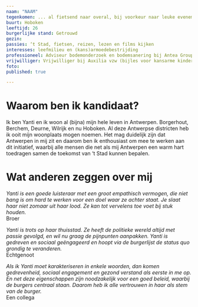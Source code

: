 ```yaml
---
naam: "NAAM"
tegenkomen: ... al fietsend naar overal, bij voorkeur naar leuke evenementen, concerten, festivals
buurt: Hoboken
leeftijd: 26
burgerlijke stand: Getrouwd
gezin:
passies: ‘t Stad, fietsen, reizen, lezen en films kijken
interesses: leefmilieu en (kans)armoedebestrijding
professioneel: Adviseur bodemonderzoek en bodemsanering bij Antea Group
vrijwilliger: Vrijwilliger bij Auxilia vzw (bijles voor kansarme kinderen)
foto:
published: true

---
```

# Waarom ben ik kandidaat?
Ik ben Yanti en ik woon al (bijna) mijn hele leven in Antwerpen. Borgerhout, Berchem, Deurne, Wilrijk en nu Hoboken. Al deze Antwerpse districten heb ik ooit mijn woonplaats mogen noemen. Het mag duidelijk zijn dat Antwerpen in mij zit en daarom ben ik enthousiast om mee te werken aan dit initiatief, waarbij alle mensen die net als mij Antwerpen een warm hart toedragen samen de toekomst van ‘t Stad kunnen bepalen.

# Wat anderen zeggen over mij
_Yanti is een goede luisteraar met een groot empathisch vermogen, die niet bang is om hard te werken voor een doel waar ze achter staat. Je slaat haar niet zomaar uit haar lood. Ze kan tot vervelens toe voet bij stuk houden._  
Broer

_Yanti is trots op haar thuisstad. Ze heeft de politieke wereld altijd met passie gevolgd, en wil nu graag de pijnpunten aanpakken. Yanti is gedreven en sociaal geëngageerd en hoopt via de burgerlijst de status quo grondig te veranderen._  
Echtgenoot

_Als ik Yanti moet karakteriseren in enkele woorden, dan komen gedrevenheid, sociaal engagement en gezond verstand als eerste in me op. En net deze eigenschappen zijn noodzakelijk voor een goed beleid, waarbij de burgers centraal staan. Daarom heb ik alle vertrouwen in haar als stem van de burger._  
Een collega


